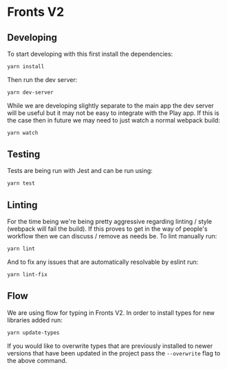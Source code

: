 # Fronts V2

## Developing

To start developing with this first install the dependencies:

```bash
yarn install
```

Then run the dev server:

```bash
yarn dev-server
```

While we are developing slightly separate to the main app the dev server will be
useful but it may not be easy to integrate with the Play app. If this is the
case then in future we may need to just watch a normal webpack build:

```bash
yarn watch
```

## Testing

Tests are being run with Jest and can be run using:

```bash
yarn test
```

## Linting
For the time being we're being pretty aggressive regarding linting / style
(webpack will fail the build). If this proves to get in the way of people's
workflow then we can discuss / remove as needs be. To lint manually run:

```bash
yarn lint
```

And to fix any issues that are automatically resolvable by eslint run:

```bash
yarn lint-fix
```

## Flow
We are using flow for typing in Fronts V2. In order to install types for new
libraries added run:

```bash
yarn update-types
```

If you would like to overwrite types that are previously installed to newer
versions that have been updated in the project pass the `--overwrite` flag to
the above command.
